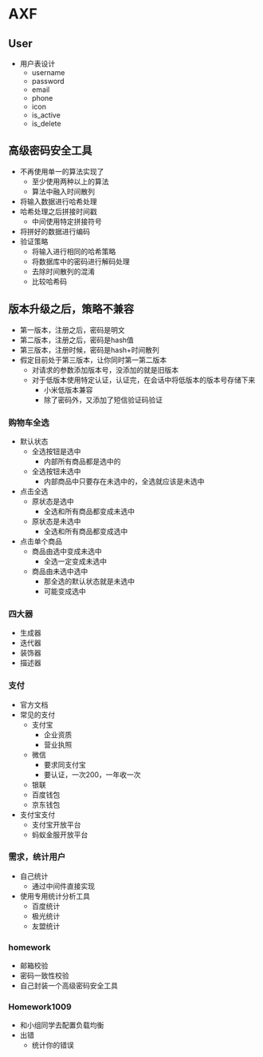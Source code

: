 # AXF

## User
- 用户表设计
    - username
    - password
    - email
    - phone
    - icon
    - is_active
    - is_delete
    

## 高级密码安全工具
- 不再使用单一的算法实现了
    - 至少使用两种以上的算法
    - 算法中融入时间散列
- 将输入数据进行哈希处理
- 哈希处理之后拼接时间戳
    - 中间使用特定拼接符号
- 将拼好的数据进行编码
- 验证策略
    - 将输入进行相同的哈希策略
    - 将数据库中的密码进行解码处理
    - 去除时间散列的混淆
    - 比较哈希码
    
    
## 版本升级之后，策略不兼容
- 第一版本，注册之后，密码是明文
- 第二版本，注册之后，密码是hash值
- 第三版本，注册时候，密码是hash+时间散列
- 假定目前处于第三版本，让你同时第一第二版本
    - 对请求的参数添加版本号，没添加的就是旧版本
    - 对于低版本使用特定认证，认证完，在会话中将低版本的版本号存储下来
        - 小米低版本兼容
        - 除了密码外，又添加了短信验证码验证
        
        
### 购物车全选
- 默认状态
    - 全选按钮是选中
        - 内部所有商品都是选中的
    - 全选按钮未选中
        - 内部商品中只要存在未选中的，全选就应该是未选中
- 点击全选
    - 原状态是选中
        - 全选和所有商品都变成未选中
    - 原状态是未选中
        - 全选和所有商品都变成选中
- 点击单个商品
    - 商品由选中变成未选中
        - 全选一定变成未选中
    - 商品由未选中选中
        - 那全选的默认状态就是未选中
        - 可能变成选中
        
### 四大器
- 生成器
- 迭代器
- 装饰器
- 描述器


### 支付
- 官方文档
- 常见的支付
    - 支付宝
        - 企业资质
        - 营业执照
    - 微信
        - 要求同支付宝
        - 要认证，一次200，一年收一次
    - 银联
    - 百度钱包
    - 京东钱包
- 支付宝支付
    - 支付宝开放平台
    - 蚂蚁金服开放平台


### 需求，统计用户
- 自己统计
    - 通过中间件直接实现
- 使用专用统计分析工具
    - 百度统计
    - 极光统计
    - 友盟统计
   
    
### homework
- 邮箱校验
- 密码一致性校验
- 自己封装一个高级密码安全工具


### Homework1009
- 和小组同学去配置负载均衡
- 出错
    - 统计你的错误
